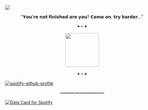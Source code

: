 
![](https://komarev.com/ghpvc/?username=ConsCXius&color=grey&style=flat-square&label=_♱_)

<p align="center">
"𝗬𝗼𝘂'𝗿𝗲 𝗻𝗼𝘁 𝗳𝗶𝗻𝗶𝘀𝗵𝗲𝗱 𝗮𝗿𝗲 𝘆𝗼𝘂? 𝗖𝗼𝗺𝗲 𝗼𝗻, 𝘁𝗿𝘆 𝗵𝗮𝗿𝗱𝗲𝗿..." 
</p>

<p align="center">
✦✧✦
</p>

<p align="center">
    <img width="110" src="https://64.media.tumblr.com/beff93dcb01391111168d7e625257690/0a844093c4702aee-35/s100x200/de02ad922690afc66c37dff49eeaf0e3c955cc2b.pnj">
</p>



<p align="center">
✦✧✦
</p>


[![spotify-github-profile](https://spotify-github-profile.kittinanx.com/api/view?uid=31vqck2xnl327xecntooe7ptxtrq&cover_image=true&theme=novatorem&show_offline=false&background_color=121212&interchange=true&bar_color=ff0000&bar_color_cover=false)](https://spotify-github-profile.kittinanx.com/api/view?uid=31vqck2xnl327xecntooe7ptxtrq&redirect=true)

<p align="center">
╍╍╍╍╍┅╍╍╍╍╍╍╍╍╍╍╍
</p>

<a href="https://data-card-for-spotify.herokuapp.com/card?user_id=31vqck2xnl327xecntooe7ptxtrq">
  <img src="https://data-card-for-spotify.herokuapp.com/api/card?user_id=31vqck2xnl327xecntooe7ptxtrq" alt="Data Card for Spotify">
</a>
